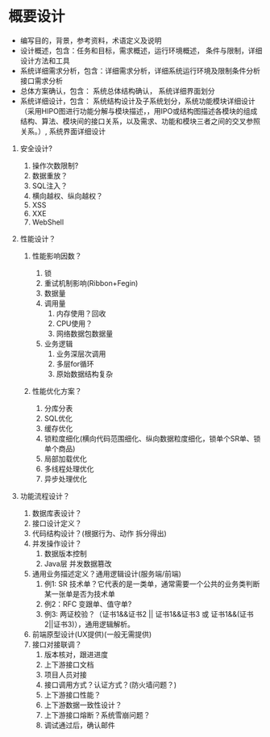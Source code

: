 # 概要设计
- 编写目的，背景，参考资料，术语定义及说明
- 设计概述，包含：任务和目标，需求概述，运行环境概述， 条件与限制，详细设计方法和工具
- 系统详细需求分析，包含：详细需求分析，详细系统运行环境及限制条件分析接口需求分析
- 总体方案确认，包含： 系统总体结构确认， 系统详细界面划分
- 系统详细设计，包含： 系统结构设计及子系统划分，系统功能模块详细设计（采用HIPO图进行功能分解与模块描述，，用IPO或结构图描述各模块的组成结构、算法、模块间的接口关系，以及需求、功能和模块三者之间的交叉参照关系。）, 系统界面详细设计


1. 安全设计?
    1. 操作次数限制?
    2. 数据重放？
    3. SQL注入？
    4. 横向越权、纵向越权？
    5. XSS
    6. XXE
    7. WebShell

2. 性能设计？
    1. 性能影响因数？
        1. 锁
        2. 重试机制影响(Ribbon+Fegin)
        3. 数据量
        4. 调用量
            1. 内存使用？回收
            2. CPU使用？
            3. 网络数据包数据量
        5. 业务逻辑
           1. 业务深层次调用
           2. 多层for循环
           3. 原始数据结构复杂
        
    2. 性能优化方案？
         1. 分库分表
         2. SQL优化
         3. 缓存优化
         4. 锁粒度细化(横向代码范围细化、纵向数据粒度细化，锁单个SR单、锁单个商品)
         5. 局部加载优化
         6. 多线程处理优化
         7. 异步处理优化

3. 功能流程设计？
    1. 数据库表设计？
    2. 接口设计定义？
    3. 代码结构设计？(根据行为、动作 拆分得出)
    4. 并发操作设计？
        1. 数据版本控制
        2. Java层 并发数据篡改
    5. 通用业务描述定义？通用逻辑设计(服务端/前端)
        1. 例1: SR 技术单？它代表的是一类单，通常需要一个公共的业务类判断某一张单是否为技术单
        2. 例2：RFC 变跟单、值守单?
        3. 例3: 两证校验？（证书1&&证书2 || 证书1&&证书3 或 证书1&&(证书2||证书3)），通用逻辑解析。
    6. 前端原型设计(UX提供)(一般无需提供)
    7. 接口对接联调？
        1. 版本核对，跟进进度
        2. 上下游接口文档
        3. 项目人员对接
        4. 接口调用方式？认证方式？(防火墙问题？)
        5. 上下游接口性能？
        6. 上下游数据一致性设计？
        7. 上下游接口熔断？系统雪崩问题？
        8. 调试通过后，确认邮件
